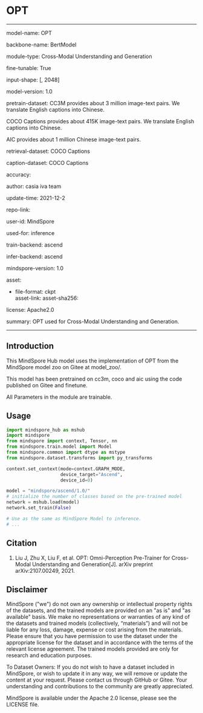 # OPT

---

model-name: OPT

backbone-name: BertModel

module-type: Cross-Modal Understanding and Generation

fine-tunable: True

input-shape: [, 2048]

model-version: 1.0

pretrain-dataset:
CC3M provides about 3 million image-text pairs. We translate English captions into Chinese.

COCO Captions provides about 415K image-text pairs. We translate English captions into Chinese.

AIC provides about 1 million Chinese image-text pairs.

retrieval-dataset: COCO Captions

caption-dataset: COCO Captions

accuracy:

author: casia iva team

update-time: 2021-12-2

repo-link:

user-id: MindSpore

used-for: inference

train-backend: ascend

infer-backend: ascend

mindspore-version: 1.0

asset:

-
    file-format: ckpt  
    asset-link:
    asset-sha256:

license: Apache2.0

summary: OPT used for Cross-Modal Understanding and Generation.

---

## Introduction

This MindSpore Hub model uses the implementation of OPT from the MindSpore model zoo on Gitee at model_zoo/.

This model has been pretrained on cc3m, coco and aic using the code published on Gitee and finetune.

All Parameters in the module are trainable.

## Usage

```python
import mindspore_hub as mshub
import mindspore
from mindspore import context, Tensor, nn
from mindspore.train.model import Model
from mindspore.common import dtype as mstype
from mindspore.dataset.transforms import py_transforms

context.set_context(mode=context.GRAPH_MODE,
                    device_target="Ascend",
                    device_id=0)

model = "mindspore/ascend/1.0/"
# initialize the number of classes based on the pre-trained model
network = mshub.load(model)
network.set_train(False)

# Use as the same as MindSpore Model to inference.
# ...
```

## Citation

1. Liu J, Zhu X, Liu F, et al. OPT: Omni-Perception Pre-Trainer for Cross-Modal Understanding and Generation[J]. arXiv preprint arXiv:2107.00249, 2021.

## Disclaimer

MindSpore ("we") do not own any ownership or intellectual property rights of the datasets, and the trained models are provided on an "as is" and "as available" basis. We make no representations or warranties of any kind of the datasets and trained models (collectively, “materials”) and will not be liable for any loss, damage, expense or cost arising from the materials. Please ensure that you have permission to use the dataset under the appropriate license for the dataset and in accordance with the terms of the relevant license agreement. The trained models provided are only for research and education purposes.

To Dataset Owners: If you do not wish to have a dataset included in MindSpore, or wish to update it in any way, we will remove or update the content at your request. Please contact us through GitHub or Gitee. Your understanding and contributions to the community are greatly appreciated.

MindSpore is available under the Apache 2.0 license, please see the LICENSE file.